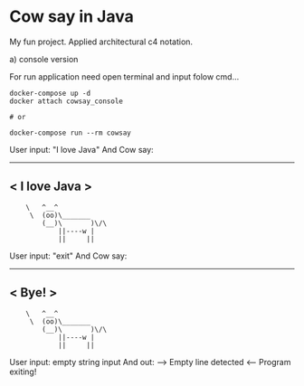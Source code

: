 # Cow say in Java

My fun project. Applied architectural c4 notation.

a) console version

For run application need open terminal and input folow cmd...
```shell
docker-compose up -d 
docker attach cowsay_console

# or

docker-compose run --rm cowsay
```

User input: "I love Java"
And Cow say:
 _____________
< I love Java >
-------------
        \   ^__^
         \  (oo)\_______
            (__)\       )\/\
                ||----w |
                ||     ||

User input: "exit"
And Cow say:
 ______
\< Bye! \>
------
        \   ^__^
         \  (oo)\_______
            (__)\       )\/\
                ||----w |
                ||     ||

User input: empty string input
And out: --> Empty line detected <-- Program exiting!

